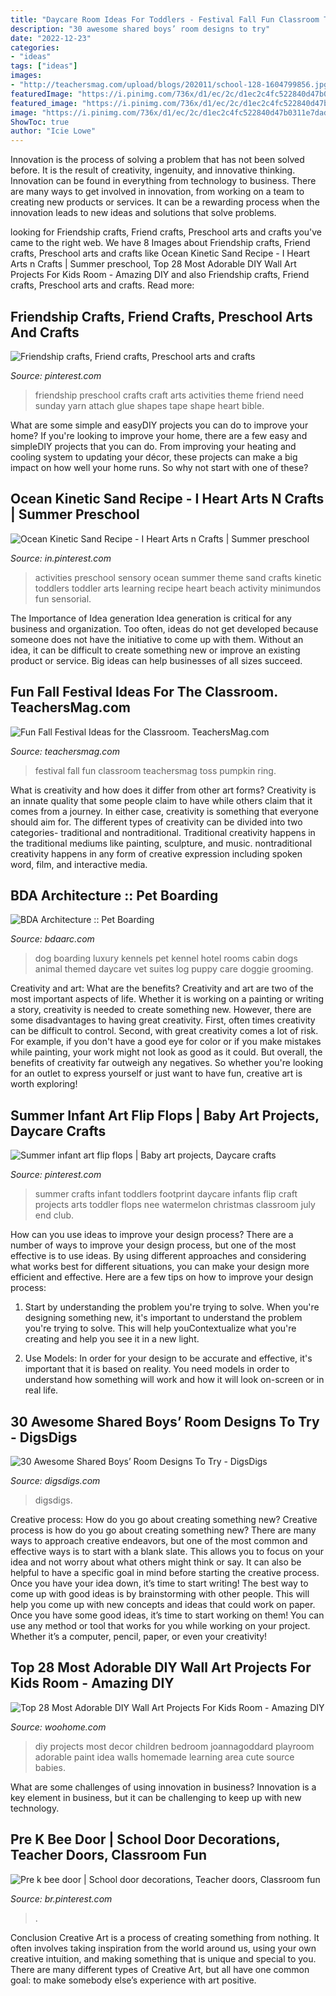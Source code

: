 ```yaml
---
title: "Daycare Room Ideas For Toddlers - Festival Fall Fun Classroom Teachersmag Toss Pumpkin Ring"
description: "30 awesome shared boys’ room designs to try"
date: "2022-12-23"
categories:
- "ideas"
tags: ["ideas"]
images:
- "http://teachersmag.com/upload/blogs/202011/school-128-1604799856.jpg"
featuredImage: "https://i.pinimg.com/736x/d1/ec/2c/d1ec2c4fc522840d47b0311e7dad5bce.jpg"
featured_image: "https://i.pinimg.com/736x/d1/ec/2c/d1ec2c4fc522840d47b0311e7dad5bce.jpg"
image: "https://i.pinimg.com/736x/d1/ec/2c/d1ec2c4fc522840d47b0311e7dad5bce.jpg"
ShowToc: true
author: "Icie Lowe"
---
```



Innovation is the process of solving a problem that has not been solved before. It is the result of creativity, ingenuity, and innovative thinking. Innovation can be found in everything from technology to business. There are many ways to get involved in innovation, from working on a team to creating new products or services. It can be a rewarding process when the innovation leads to new ideas and solutions that solve problems.

	

		
looking for Friendship crafts, Friend crafts, Preschool arts and crafts you've came to the right web. We have 8 Images about Friendship crafts, Friend crafts, Preschool arts and crafts like Ocean Kinetic Sand Recipe - I Heart Arts n Crafts | Summer preschool, Top 28 Most Adorable DIY Wall Art Projects For Kids Room - Amazing DIY and also Friendship crafts, Friend crafts, Preschool arts and crafts. Read more:
		
    
## Friendship Crafts, Friend Crafts, Preschool Arts And Crafts

<img loading=lazy src="https://i.pinimg.com/736x/80/15/f7/8015f74ca4527c9e87c753186cc52348--preschool-friendship-friendship-crafts.jpg" onerror="this.onerror=null;this.src='https://tse4.mm.bing.net/th?id=OIP.exfo8sel3tI7qEQMO_zM7AHaJ4&amp;pid=15.1';" alt="Friendship crafts, Friend crafts, Preschool arts and crafts">

_Source: pinterest.com_

>friendship preschool crafts craft arts activities theme friend need sunday yarn attach glue shapes tape shape heart bible. 

	

What are some simple and easyDIY projects you can do to improve your home?
If you're looking to improve your home, there are a few easy and simpleDIY projects that you can do. From improving your heating and cooling system to updating your décor, these projects can make a big impact on how well your home runs. So why not start with one of these?

    
## Ocean Kinetic Sand Recipe - I Heart Arts N Crafts | Summer Preschool

<img loading=lazy src="https://i.pinimg.com/736x/d1/ec/2c/d1ec2c4fc522840d47b0311e7dad5bce.jpg" onerror="this.onerror=null;this.src='https://tse1.mm.bing.net/th?id=OIP.zCaeVn-9T7C-d-zqUzQeCQHaNK&amp;pid=15.1';" alt="Ocean Kinetic Sand Recipe - I Heart Arts n Crafts | Summer preschool">

_Source: in.pinterest.com_

>activities preschool sensory ocean summer theme sand crafts kinetic toddlers toddler arts learning recipe heart beach activity minimundos fun sensorial. 

	

The Importance of Idea generation
Idea generation is critical for any business and organization. Too often, ideas do not get developed because someone does not have the initiative to come up with them. Without an idea, it can be difficult to create something new or improve an existing product or service. Big ideas can help businesses of all sizes succeed.

    
## Fun Fall Festival Ideas For The Classroom. TeachersMag.com

<img loading=lazy src="http://teachersmag.com/upload/blogs/202011/school-128-1604799856.jpg" onerror="this.onerror=null;this.src='https://tse2.mm.bing.net/th?id=OIP.pNJKSk7xPp3GJ-uQ5vP4DwHaJ4&amp;pid=15.1';" alt="Fun Fall Festival Ideas for the Classroom. TeachersMag.com">

_Source: teachersmag.com_

>festival fall fun classroom teachersmag toss pumpkin ring. 

	

What is creativity and how does it differ from other art forms?
Creativity is an innate quality that some people claim to have while others claim that it comes from a journey. In either case, creativity is something that everyone should aim for. The different types of creativity can be divided into two categories- traditional and nontraditional. Traditional creativity happens in the traditional mediums like painting, sculpture, and music. nontraditional creativity happens in any form of creative expression including spoken word, film, and interactive media.

    
## BDA Architecture :: Pet Boarding

<img loading=lazy src="http://www.bdaarc.com/images/uploads/galleryphotos/j10-Luxury-Dog-Boarding-Log-Cabin.jpg" onerror="this.onerror=null;this.src='https://tse4.mm.bing.net/th?id=OIP.YxFy_hs3zJ4MMkgCwKW1tgHaKX&amp;pid=15.1';" alt="BDA Architecture :: Pet Boarding">

_Source: bdaarc.com_

>dog boarding luxury kennels pet kennel hotel rooms cabin dogs animal themed daycare vet suites log puppy care doggie grooming. 

	

Creativity and art: What are the benefits?
Creativity and art are two of the most important aspects of life. Whether it is working on a painting or writing a story, creativity is needed to create something new. However, there are some disadvantages to having great creativity. First, often times creativity can be difficult to control. Second, with great creativity comes a lot of risk. For example, if you don't have a good eye for color or if you make mistakes while painting, your work might not look as good as it could. But overall, the benefits of creativity far outweigh any negatives. So whether you're looking for an outlet to express yourself or just want to have fun, creative art is worth exploring!

    
## Summer Infant Art Flip Flops | Baby Art Projects, Daycare Crafts

<img loading=lazy src="https://i.pinimg.com/736x/13/84/79/138479acac8f350a56cf72745e0df055.jpg" onerror="this.onerror=null;this.src='https://tse3.mm.bing.net/th?id=OIP.xoSpIRUz3zKGy1x_o8RWgAHaJ3&amp;pid=15.1';" alt="Summer infant art flip flops | Baby art projects, Daycare crafts">

_Source: pinterest.com_

>summer crafts infant toddlers footprint daycare infants flip craft projects arts toddler flops nee watermelon christmas classroom july end club. 

	

How can you use ideas to improve your design process?
There are a number of ways to improve your design process, but one of the most effective is to use ideas. By using different approaches and considering what works best for different situations, you can make your design more efficient and effective. Here are a few tips on how to improve your design process:
1. Start by understanding the problem you're trying to solve. When you're designing something new, it's important to understand the problem you're trying to solve. This will help youContextualize what you're creating and help you see it in a new light.

2. Use Models: In order for your design to be accurate and effective, it's important that it is based on reality. You need models in order to understand how something will work and how it will look on-screen or in real life.

    
## 30 Awesome Shared Boys’ Room Designs To Try - DigsDigs

<img loading=lazy src="https://www.digsdigs.com/photos/awesome-shared-boys-room-designs-to-try-3.jpg" onerror="this.onerror=null;this.src='https://tse2.mm.bing.net/th?id=OIP.FQ_bCUx_N3BdvCYso1VKXQHaHY&amp;pid=15.1';" alt="30 Awesome Shared Boys’ Room Designs To Try - DigsDigs">

_Source: digsdigs.com_

>digsdigs. 

	

Creative process: How do you go about creating something new?
Creative process is how do you go about creating something new? There are many ways to approach creative endeavors, but one of the most common and effective ways is to start with a blank slate. This allows you to focus on your idea and not worry about what others might think or say. It can also be helpful to have a specific goal in mind before starting the creative process. Once you have your idea down, it’s time to start writing! The best way to come up with good ideas is by brainstorming with other people. This will help you come up with new concepts and ideas that could work on paper. Once you have some good ideas, it’s time to start working on them! You can use any method or tool that works for you while working on your project. Whether it’s a computer, pencil, paper, or even your creativity!

    
## Top 28 Most Adorable DIY Wall Art Projects For Kids Room - Amazing DIY

<img loading=lazy src="http://www.woohome.com/wp-content/uploads/2014/12/DIY-Wall-art-for-kids-room-21.jpg" onerror="this.onerror=null;this.src='https://tse1.mm.bing.net/th?id=OIP.oRJJXyOcojPR7scfcWLJEwHaLH&amp;pid=15.1';" alt="Top 28 Most Adorable DIY Wall Art Projects For Kids Room - Amazing DIY">

_Source: woohome.com_

>diy projects most decor children bedroom joannagoddard playroom adorable paint idea walls homemade learning area cute source babies. 

	

What are some challenges of using innovation in business?
Innovation is a key element in business, but it can be challenging to keep up with new technology.

    
## Pre K Bee Door | School Door Decorations, Teacher Doors, Classroom Fun

<img loading=lazy src="https://i.pinimg.com/736x/5d/5d/0f/5d5d0f789d971a95b4cadc669148d3f8--rosh-hashanah-classroom-fun.jpg" onerror="this.onerror=null;this.src='https://tse3.mm.bing.net/th?id=OIP.gCOexMcyynKGm_MX-N1P9AHaJ6&amp;pid=15.1';" alt="Pre k bee door | School door decorations, Teacher doors, Classroom fun">

_Source: br.pinterest.com_

>. 

	

Conclusion
Creative Art is a process of creating something from nothing. It often involves taking inspiration from the world around us, using your own creative intuition, and making something that is unique and special to you. There are many different types of Creative Art, but all have one common goal: to make somebody else’s experience with art positive.

